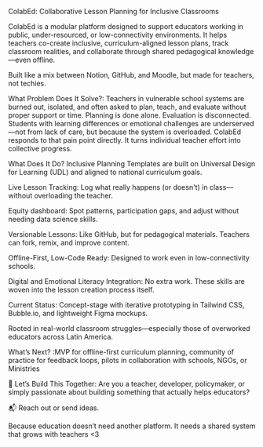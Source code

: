 ColabEd: Collaborative Lesson Planning for Inclusive Classrooms

ColabEd is a modular platform designed to support educators working in public, under-resourced, or low-connectivity environments. It helps teachers co-create inclusive, curriculum-aligned lesson plans, track classroom realities, and collaborate through shared pedagogical knowledge—even offline.

Built like a mix between Notion, GitHub, and Moodle, but made for teachers, not techies.


What Problem Does It Solve?: Teachers in vulnerable school systems are burned out, isolated, and often asked to plan, teach, and evaluate without proper support or time. Planning is done alone. Evaluation is disconnected. Students with learning differences or emotional challenges are underserved—not from lack of care, but because the system is overloaded.
ColabEd responds to that pain point directly. It turns individual teacher effort into collective progress.

What Does It Do? Inclusive Planning Templates are built on Universal Design for Learning (UDL) and aligned to national curriculum goals.

Live Lesson Tracking: Log what really happens (or doesn't) in class—without overloading the teacher.

Equity dashboard: Spot patterns, participation gaps, and adjust without needing data science skills.

Versionable Lessons: Like GitHub, but for pedagogical materials. Teachers can fork, remix, and improve content.

Offline-First, Low-Code Ready: Designed to work even in low-connectivity schools.

 Digital and Emotional Literacy Integration: No extra work. These skills are woven into the lesson creation process itself.

Current Status: Concept-stage with iterative prototyping in Tailwind CSS, Bubble.io, and lightweight Figma mockups.

Rooted in real-world classroom struggles—especially those of overworked educators across Latin America.

 What’s Next? :MVP for offline-first curriculum planning, community of practice for feedback loops, pilots in collaboration with schools, NGOs, or Ministries

🤝 Let’s Build This Together: Are you a teacher, developer, policymaker, or simply passionate about building something that actually helps educators?

📬 Reach out or send ideas.

Because education doesn’t need another platform.
It needs a shared system that grows with teachers <3
